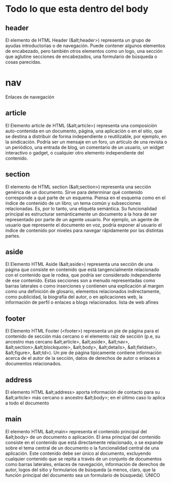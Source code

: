 # Todo lo que esta dentro del body

## header

El elemento de HTML Header (&alt;header>) representa un grupo de ayudas introductorias o de navegación. Puede contener algunos elementos de encabezado, pero también otros elementos como un logo, una sección que aglutine secciones de encabezados, una formulario de búsqueda o cosas parecidas.
# nav

Enlaces de navegación
## article

El Elemento article de HTML (&alt;article>) representa una composición auto-contenida en un documento, página, una aplicación o en el sitio, que se destina a distribuir de forma independiente o reutilizable, por ejemplo, en la sindicación. Podría ser un mensaje en un foro, un artículo de una revista o un periódico, una entrada de blog, un comentario de un usuario, un widget interactivo o gadget, o cualquier otro elemento independiente del contenido.

## section

El elemento de HTML section (&alt;section>) representa una sección genérica de un documento. Sirve para determinar qué contenido corresponde a qué parte de un esquema. Piensa en el esquema como en el índice de contenido de un libro; un tema común y subsecciones relacionadas.  Es, por lo tanto, una etiquéta semántica. Su funcionalidad principal es estructurar semánticamente un documento a la hora de ser representado por parte de un agente usuario. Por ejemplo, un agente de usuario que represente el documento en voz, podría exponer al usuario el índice de contenido por niveles para navegar rápidamente por las distintas partes.

## aside

El Elemento HTML Aside (&alt;aside>) representa una sección de una página que consiste en contenido que está tangencialmente relacionado con el contenido que le rodea, que podría ser considerado independiente de ese contenido. Estas secciones son a menudo representadas como barras laterales o como inserciones y contienen una explicación al margen como una definición de glosario, elementos relacionados indirectamente, como publicidad, la biografía del autor, o en aplicaciones web, la información de perfil o enlaces a blogs relacionados. lista de web afines

## footer

El Elemento HTML Footer (&lt;footer>) representa un pie de página para el contenido de sección más cercano o el elemento  raíz de sección (p.e, su ancestro mas cercano &alt;article>, &alt;aside>, &alt;nav>, &alt;section>,&alt;blockquote>, &alt;body>, &alt;details>, &alt;fieldset>, &alt;figure>, &alt;td>). Un pie de página típicamente contiene información acerca de el autor de la sección, datos de derechos de autor o enlaces a documentos relacionados.

## address

El elemento HTML &alt;address> aporta información de contacto para su &alt;article> más cercano o ancestro &alt;body>; en el último caso lo aplica a todo el documento

## main

El elemento HTML &alt;main>  representa el contenido principal del &alt;body> de un documento o aplicación. El área principal del contenido consiste en el contenido que está directamente relacionado, o se expande sobre el tema central de un documento o la funcionalidad central de una aplicación. Este contenido debe ser único al documento, excluyendo cualquier contenido que se repita a través de un conjunto de documentos como barras laterales, enlaces de navegación, información de derechos de autor, logos del sitio y formularios de búsqueda (a menos, claro, que la función principal del documento sea un formulario de búsqueda). ÚNICO
